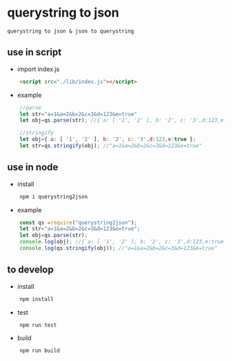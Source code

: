 # querystring to json 
    querystring to json & json to querystring
    
## use in script
- import index.js
``` html
    <script src="./lib/index.js"></script>

```
- example
``` javascript
    //parse
    let str="a=1&a=2&b=2&c=3&d=123&e=true"
    let obj=qs.parse(str); //{ a: [ '1', '2' ], b: '2', c: '3',d:123,e:true }

    //stringify
    let obj={ a: [ '1', '2' ], b: '2', c: '3',d:123,e:true };
    let str=qs.stringify(obj); //"a=1&a=2&b=2&c=3&d=123&e=true"
```


##  use in node
- install
```bash
    npm i querystring2json
```
- example
``` javascript
    const qs =require("querystring2json");
    let str="a=1&a=2&b=2&c=3&d=123&e=true";
    let obj=qs.parse(str);
    console.log(obj); //{ a: [ '1', '2' ], b: '2', c: '3',d:123,e:true }
    console.log(qs.stringify(obj)); //"a=1&a=2&b=2&c=3&d=123&e=true"
```

## to develop
- install
``` bash
    npm install
```
- test
```
    npm run test
```
- build
```bash
    npm run build
```